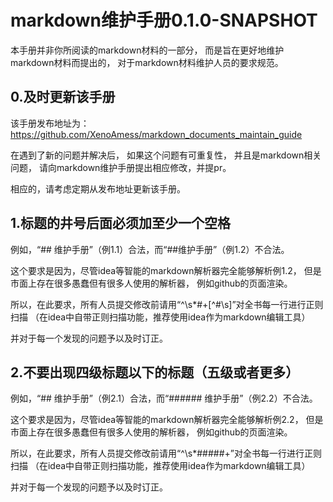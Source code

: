 # markdown维护手册0.1.0-SNAPSHOT
本手册并非你所阅读的markdown材料的一部分，
而是旨在更好地维护markdown材料而提出的，
对于markdown材料维护人员的要求规范。

## 0.及时更新该手册
该手册发布地址为：
https://github.com/XenoAmess/markdown_documents_maintain_guide

在遇到了新的问题并解决后，
如果这个问题有可重复性，
并且是markdown相关问题，
请向markdown维护手册提出相应修改，并提pr。

相应的，请考虑定期从发布地址更新该手册。

## 1.标题的井号后面必须加至少一个空格
例如，“## 维护手册”（例1.1）合法，而“##维护手册”（例1.2）不合法。

这个要求是因为，尽管idea等智能的markdown解析器完全能够解析例1.2，
但是市面上存在很多愚蠢但有很多人使用的解析器，
例如github的页面渲染。

所以，在此要求，所有人员提交修改前请用“^\s*#+[^#\s]”对全书每一行进行正则扫描
（在idea中自带正则扫描功能，推荐使用idea作为markdown编辑工具）

并对于每一个发现的问题予以及时订正。

## 2.不要出现四级标题以下的标题（五级或者更多）
例如，“## 维护手册”（例2.1）合法，而“###### 维护手册”（例2.2）不合法。

这个要求是因为，尽管idea等智能的markdown解析器完全能够解析例2.2，
但是市面上存在很多愚蠢但有很多人使用的解析器，
例如github的页面渲染。

所以，在此要求，所有人员提交修改前请用“^\s*#####+”对全书每一行进行正则扫描
（在idea中自带正则扫描功能，推荐使用idea作为markdown编辑工具）

并对于每一个发现的问题予以及时订正。
